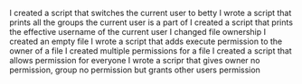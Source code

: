 I created a script that switches the current user to betty
I wrote a script that prints all the groups the current user is a part of
I created a script that prints the effective username of the current user
I changed file ownership
I created an empty file
I wrote a script that adds execute permission to the owner of a file
I created multiple permissions for a file
I created a script that allows permission for everyone
I wrote a scripr that gives owner no permission, group no permission but grants other users permission
